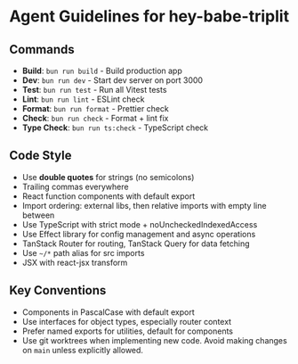 # Agent Guidelines for hey-babe-triplit

## Commands

- **Build**: `bun run build` - Build production app
- **Dev**: `bun run dev` - Start dev server on port 3000
- **Test**: `bun run test` - Run all Vitest tests
- **Lint**: `bun run lint` - ESLint check
- **Format**: `bun run format` - Prettier check
- **Check**: `bun run check` - Format + lint fix
- **Type Check**: `bun run ts:check` - TypeScript check

## Code Style

- Use **double quotes** for strings (no semicolons)
- Trailing commas everywhere
- React function components with default export
- Import ordering: external libs, then relative imports with empty line between
- Use TypeScript with strict mode + noUncheckedIndexedAccess
- Use Effect library for config management and async operations
- TanStack Router for routing, TanStack Query for data fetching
- Use `~/*` path alias for src imports
- JSX with react-jsx transform

## Key Conventions

- Components in PascalCase with default export
- Use interfaces for object types, especially router context
- Prefer named exports for utilities, default for components
- Use git worktrees when implementing new code. Avoid making changes on `main` unless explicitly allowed.

